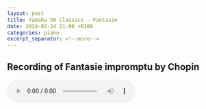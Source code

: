 ```yaml
---
layout: post
title: Yamaha 50 Classics - Fantasie
date: 2024-02-24 21:00 +0100
categories: piano
excerpt_separator: <!--more-->
---
```


<section>
<h1>Recording of Fantasie impromptu by Chopin</h1>
<!--more-->

<audio controls>
  <source src="https://arsiteblobuks.blob.core.windows.net/audio/yam-50/30-fantasie-chopin.mp3" type="audio/mp3">
  Your browser does not support the audio element.
</audio>

</section>
